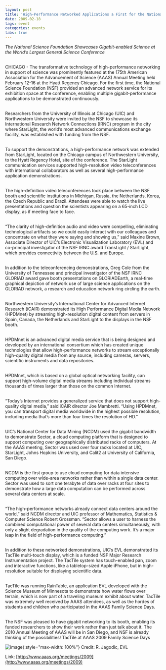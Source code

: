 ```yaml
---
layout: post
title: 'High-Performance Networked Applications a First for the National Science Foundation at the 2009 AAAS Annual Meeting in Chicago'
date: 2009-02-18
tags: event
categories: events
tabs: true
---
```


<em>The National Science Foundation Showcases Gigabit-enabled Science at the World&rsquo;s Largest General Science Conference</em><br><br>

CHICAGO - The transformative technology of high-performance networking in support of science was prominently featured at the 175th American Association for the Advancement of Science (AAAS) Annual Meeting held February 12-16 at the Hyatt Regency Chicago. For the first time, the National Science Foundation (NSF) provided an advanced network service for its exhibition space at the conference, enabling multiple gigabit-performance applications to be demonstrated continuously.<br><br>

Researchers from the University of Illinois at Chicago (UIC) and Northwestern University were invited by the NSF to showcase its International Research Network Connections (IRNC) program in the city where StarLight, the world&rsquo;s most advanced communications exchange facility, was established with funding from the NSF.<br><br>

To support the demonstrations, a high-performance network was extended from StarLight, located on the Chicago campus of Northwestern University, to the Hyatt Regency Hotel, site of the conference. The StarLight communication services supported high-resolution video teleconferences with international collaborators as well as several high-performance application demonstrations.<br><br>

The high-definition video teleconferences took place between the NSF booth and scientific institutions in Michigan, Russia, the Netherlands, Korea, the Czech Republic and Brazil. Attendees were able to watch the live presentations and question the scientists appearing on a 65-inch LCD display, as if meeting face to face.<br><br>

&ldquo;The clarity of high-definition audio and video were compelling, eliminating technological artifacts so we could easily interact with our colleagues and concentrate on what they were saying and showing us,&rdquo; said Maxine Brown, Associate Director of UIC&rsquo;s Electronic Visualization Laboratory (EVL) and co-principal investigator of the NSF IRNC award TransLight / StarLight, which provides connectivity between the U.S. and Europe.<br><br>

In addition to the teleconferencing demonstrations, Greg Cole from the University of Tennessee and principal investigator of the NSF IRNC GLORIAD award gave booth presentations on GLORIADEarth, a real-time graphical depiction of network use of large science applications on the GLORIAD network, a research and education network ring circling the earth.<br><br>

Northwestern University&rsquo;s International Center for Advanced Internet Research (iCAIR) demonstrated its High Performance Digital Media Network (HPDMnet) by streaming high-resolution digital content from servers in Spain, Canada, the Netherlands and StarLight to the displays in the NSF booth.<br><br>

HPDMnet is an advanced digital media service that is being designed and developed by an international consortium which has created unique technologies that allow high-performance networks to stream exceptionally high-quality digital media from any source, including cameras, servers, scientific instruments and data repositories.<br><br>

HPDMnet, which is based on a global optical networking facility, can support high-volume digital media streams including individual streams thousands of times larger than those on the common Internet.<br><br>

&ldquo;Today&rsquo;s Internet provides a generalized service that does not support high-quality digital media,&rdquo; said iCAIR director Joe Mambretti. &ldquo;Using HPDMnet, you can transport digital media worldwide in the highest possible resolution, including media that&rsquo;s more than four times the resolution of HD.&rdquo;<br><br>

UIC&rsquo;s National Center for Data Mining (NCDM) used the gigabit bandwidth to demonstrate Sector, a cloud computing platform that is designed to support computing over geographically distributed racks of computers. At the AAAS meeting, Sector was used over four racks located at UIC, StarLight, Johns Hopkins University, and Calit2 at University of California, San Diego.<br><br>

NCDM is the first group to use cloud computing for data intensive computing over wide-area networks rather than within a single data center. Sector was used to sort one terabyte of data over racks at four sites to demonstrate how a large data computation can be performed across several data centers at scale.<br><br>

&ldquo;The high-performance networks already connect data centers around the world,&rdquo; said NCDM director and UIC professor of Mathematics, Statistics &amp; Computer Science Robert Grossman. &ldquo;Sector allows a user to harness the combined computational power of several data centers simultaneously, with only a slight degradation in the quality of the computing work. It&rsquo;s a major leap in the field of high-performance computing.&rdquo;<br><br>

In addition to these networked demonstrations, UIC&rsquo;s EVL demonstrated its TacTile multi-touch display, which is a funded NSF Major Research Instrumentation project. The TacTile system has touch-enabled pan, zoom and interactive functions, like a tabletop-sized Apple iPhone, but in high-resolution suitable for displaying scientific data.<br><br>

TacTile was running RainTable, an application EVL developed with the Science Museum of Minnesota to demonstrate how water flows over terrain, which is now part of a traveling museum exhibit about water. TacTile was extremely well received by AAAS attendees, as well as the hordes of students and children who participated in the AAAS Family Science Days.<br><br>

The NSF was pleased to have gigabit networking to its booth, enabling its funded researchers to show their work rather than just talk about it. The 2010 Annual Meeting of AAAS will be in San Diego, and NSF is already thinking of the possibilities!
TacTile at AAAS 2009 Family Science Days

![image](https://www.evl.uic.edu/output/originals/aaas09_tactile_2-14-09.png-srcw.jpg){:style="max-width: 100%"}
Credit: R. Jagodic, EVL


Link: [http://www.aaas.org/meetings/2009](http://www.aaas.org/meetings/2009)
